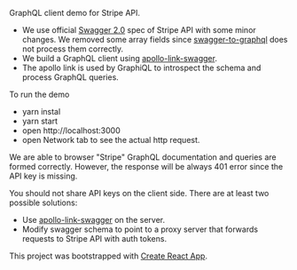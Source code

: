 GraphQL client demo for Stripe API.

* We use official [Swagger 2.0](https://github.com/stripe/openapi/raw/master/openapi/spec2.json) spec of Stripe API with some minor changes. We removed some array fields since [swagger-to-graphql](https://github.com/yarax/swagger-to-graphql) does not process them correctly.
* We build a GraphQL client using [apollo-link-swagger](https://github.com/mstn/apollo-link-swagger).
* The apollo link is used by GraphiQL to introspect the schema and process GraphQL queries.

To run the demo
* yarn instal
* yarn start
* open http://localhost:3000
* open Network tab to see the actual http request.

We are able to browser "Stripe" GraphQL documentation and queries are formed correctly.
However, the response will be always 401 error since the API key is missing.

You should not share API keys on the client side. There are at least two possible solutions:
* Use [apollo-link-swagger](https://github.com/mstn/apollo-link-swagger) on the server.
* Modify swagger schema to point to a proxy server that forwards requests to Stripe API with auth tokens.

This project was bootstrapped with [Create React App](https://github.com/facebookincubator/create-react-app).
